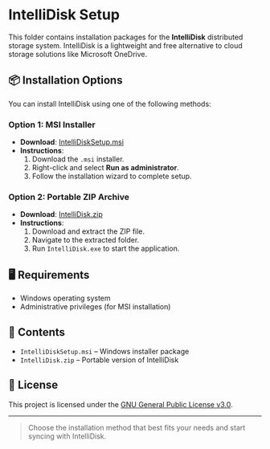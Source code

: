 
# IntelliDisk Setup

This folder contains installation packages for the **IntelliDisk** distributed storage system. IntelliDisk is a lightweight and free alternative to cloud storage solutions like Microsoft OneDrive.

## 📦 Installation Options

You can install IntelliDisk using one of the following methods:

### Option 1: MSI Installer

- **Download**: [IntelliDiskSetup.msi](https://www.moga.doctor/freeware/IntelliDiskSetup.msi)
- **Instructions**:
  1. Download the `.msi` installer.
  2. Right-click and select **Run as administrator**.
  3. Follow the installation wizard to complete setup.

### Option 2: Portable ZIP Archive

- **Download**: [IntelliDisk.zip](https://www.moga.doctor/freeware/IntelliDisk.zip)
- **Instructions**:
  1. Download and extract the ZIP file.
  2. Navigate to the extracted folder.
  3. Run `IntelliDisk.exe` to start the application.

## 🖥️ Requirements

- Windows operating system
- Administrative privileges (for MSI installation)

## 📁 Contents

- `IntelliDiskSetup.msi` – Windows installer package
- `IntelliDisk.zip` – Portable version of IntelliDisk

## 📄 License

This project is licensed under the [GNU General Public License v3.0](https://www.gnu.org/licenses/gpl-3.0.html).

---

> Choose the installation method that best fits your needs and start syncing with IntelliDisk.
